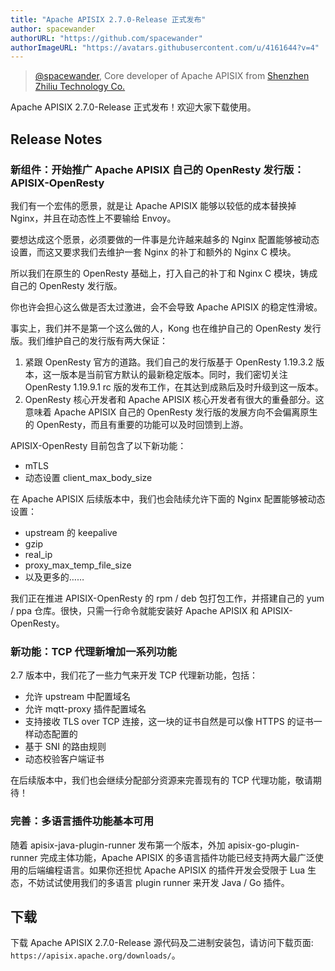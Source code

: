 ```yaml
---
title: "Apache APISIX 2.7.0-Release 正式发布"
author: spacewander
authorURL: "https://github.com/spacewander"
authorImageURL: "https://avatars.githubusercontent.com/u/4161644?v=4"
---
```

> [@spacewander](https://github.com/spacewander), Core developer of Apache APISIX from [Shenzhen Zhiliu Technology Co.](https://www.apiseven.com/)
>

<!--truncate-->
Apache APISIX 2.7.0-Release 正式发布！欢迎大家下载使用。

## Release Notes

### 新组件：开始推广 Apache APISIX 自己的 OpenResty 发行版：APISIX-OpenResty

我们有一个宏伟的愿景，就是让 Apache APISIX 能够以较低的成本替换掉 Nginx，并且在动态性上不要输给 Envoy。

要想达成这个愿景，必须要做的一件事是允许越来越多的 Nginx 配置能够被动态设置，而这又要求我们去维护一套 Nginx 的补丁和额外的 Nginx C 模块。

所以我们在原生的 OpenResty 基础上，打入自己的补丁和 Nginx C 模块，铸成自己的 OpenResty 发行版。

你也许会担心这么做是否太过激进，会不会导致 Apache APISIX 的稳定性滑坡。

事实上，我们并不是第一个这么做的人，Kong 也在维护自己的 OpenResty 发行版。我们维护自己的发行版有两大保证：

1. 紧跟 OpenResty 官方的道路。我们自己的发行版基于 OpenResty 1.19.3.2 版本，这一版本是当前官方默认的最新稳定版本。同时，我们密切关注 OpenResty 1.19.9.1 rc 版的发布工作，在其达到成熟后及时升级到这一版本。
2. OpenResty 核心开发者和 Apache APISIX 核心开发者有很大的重叠部分。这意味着 Apache APISIX 自己的 OpenResty 发行版的发展方向不会偏离原生的 OpenResty，而且有重要的功能可以及时回馈到上游。

APISIX-OpenResty 目前包含了以下新功能：

* mTLS
* 动态设置 client_max_body_size

在 Apache APISIX 后续版本中，我们也会陆续允许下面的 Nginx 配置能够被动态设置：

* upstream 的 keepalive
* gzip
* real_ip
* proxy_max_temp_file_size
* 以及更多的……

我们正在推进 APISIX-OpenResty 的 rpm / deb 包打包工作，并搭建自己的 yum / ppa 仓库。很快，只需一行命令就能安装好 Apache APISIX 和 APISIX-OpenResty。

### 新功能：TCP 代理新增加一系列功能

2.7 版本中，我们花了一些力气来开发 TCP 代理新功能，包括：

* 允许 upstream 中配置域名
* 允许 mqtt-proxy 插件配置域名
* 支持接收 TLS over TCP 连接，这一块的证书自然是可以像 HTTPS 的证书一样动态配置的
* 基于 SNI 的路由规则
* 动态校验客户端证书

在后续版本中，我们也会继续分配部分资源来完善现有的 TCP 代理功能，敬请期待！

### 完善：多语言插件功能基本可用

随着 apisix-java-plugin-runner 发布第一个版本，外加 apisix-go-plugin-runner 完成主体功能，Apache APISIX 的多语言插件功能已经支持两大最广泛使用的后端编程语言。如果你还担忧 Apache APISIX 的插件开发会受限于 Lua 生态，不妨试试使用我们的多语言 plugin runner 来开发 Java / Go 插件。

## 下载

下载 Apache APISIX 2.7.0-Release 源代码及二进制安装包，请访问下载页面: `https://apisix.apache.org/downloads/`。

